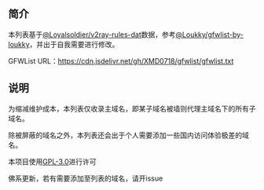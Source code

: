 ## 简介
本列表基于[@Loyalsoldier/v2ray-rules-dat](https://cdn.jsdelivr.net/gh/Loyalsoldier/v2ray-rules-dat@release/gfw.txt)数据，参考[@Loukky/gfwlist-by-loukky](https://cdn.jsdelivr.net/gh/Loukky/gfwlist-by-loukky/gfwlist.txt)，并出于自我需要进行修改。

GFWList URL：https://cdn.jsdelivr.net/gh/XMD0718/gfwlist/gfwlist.txt

## 说明
为缩减维护成本，本列表仅收录主域名，即某子域名被墙则代理主域名下的所有子域名。

除被屏蔽的域名之外，本列表还会出于个人需要添加一些国内访问体验极差的域名。

本项目使用[GPL-3.0](./LICENSE)进行许可

佛系更新，若有需要添加至列表的域名，请开issue
